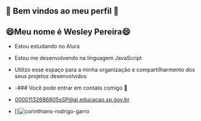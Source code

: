 ## 🖤 Bem vindos ao meu perfil 🤍
 😄Meu nome é Wesley Pereira😄
- 
- Estou estudando no Alura
- Estou me desenvolvendo na linguagem JavaScript 
- Utilizo esse espaço para a minha organização e compartilharmento dos seus projetos desenvolvidos

- -### Você pode entrar em contato comigo 📧

- 00001132686805sSP@al.educacao.sp.gov.br
- 
  []![corinthians-rodrigo-garro](https://github.com/user-attachments/assets/84b95e8b-2f7f-47e3-8826-042a0167fc75)
